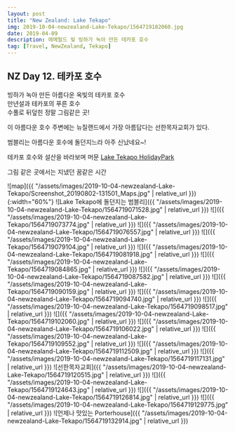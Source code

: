 ```yaml
---
layout: post
title: "New Zealand: Lake Tekapo"
img: 2019-10-04-newzealand-Lake-Tekapo/1564719102060.jpg
date: 2019-04-09
description: 에메랄드 빛 빙하가 녹아 만든 테카포 호수
tag: [Travel, NewZealand, Tekapo]
---
```


## NZ Day 12. 테카포 호수

빙하가 녹아 만든 아름다운 옥빛의 테카포 호수  
만년설과 테카포의 푸른 호수  
수풀로 뒤덮힌 정말 그림같은 곳!

이 아름다운 호수 주변에는 뉴질랜드에서 가장 아름답다는 선한목자교회가 있다.  

범블리는 아름다운 호수에 돌던지느라 아주 신났네요~!  

테카포 호수와 설산을 바라보며 머문 [Lake Tekapo HolidayPark](https://laketekapo-accommodation.co.nz/) 

그림 같은 곳에서는 지냈던 꿈같은 시간

![map]({{ "/assets/images/2019-10-04-newzealand-Lake-Tekapo/Screenshot_20190802-131501_Maps.jpg" | relative_url }}){:width="60%"}
![Lake Tekapo에 돌던지는 범블리]({{ "/assets/images/2019-10-04-newzealand-Lake-Tekapo/1564719071528.jpg" | relative_url }})
![]({{ "/assets/images/2019-10-04-newzealand-Lake-Tekapo/1564719073774.jpg" | relative_url }})
![]({{ "/assets/images/2019-10-04-newzealand-Lake-Tekapo/1564719076557.jpg" | relative_url }})
![]({{ "/assets/images/2019-10-04-newzealand-Lake-Tekapo/1564719079104.jpg" | relative_url }})
![]({{ "/assets/images/2019-10-04-newzealand-Lake-Tekapo/1564719081918.jpg" | relative_url }})
![]({{ "/assets/images/2019-10-04-newzealand-Lake-Tekapo/1564719084865.jpg" | relative_url }})
![]({{ "/assets/images/2019-10-04-newzealand-Lake-Tekapo/1564719087582.jpg" | relative_url }})
![]({{ "/assets/images/2019-10-04-newzealand-Lake-Tekapo/1564719090159.jpg" | relative_url }})
![]({{ "/assets/images/2019-10-04-newzealand-Lake-Tekapo/1564719094740.jpg" | relative_url }})
![]({{ "/assets/images/2019-10-04-newzealand-Lake-Tekapo/1564719098517.jpg" | relative_url }})
![]({{ "/assets/images/2019-10-04-newzealand-Lake-Tekapo/1564719102060.jpg" | relative_url }})
![]({{ "/assets/images/2019-10-04-newzealand-Lake-Tekapo/1564719106022.jpg" | relative_url }})
![]({{ "/assets/images/2019-10-04-newzealand-Lake-Tekapo/1564719109552.jpg" | relative_url }})
![]({{ "/assets/images/2019-10-04-newzealand-Lake-Tekapo/1564719112509.jpg" | relative_url }})
![]({{ "/assets/images/2019-10-04-newzealand-Lake-Tekapo/1564719117131.jpg" | relative_url }})
![선한목자교회]({{ "/assets/images/2019-10-04-newzealand-Lake-Tekapo/1564719120515.jpg" | relative_url }})
![]({{ "/assets/images/2019-10-04-newzealand-Lake-Tekapo/1564719124643.jpg" | relative_url }})
![]({{ "/assets/images/2019-10-04-newzealand-Lake-Tekapo/1564719126814.jpg" | relative_url }})
![]({{ "/assets/images/2019-10-04-newzealand-Lake-Tekapo/1564719129775.jpg" | relative_url }})
![언제나 맛있는 Porterhouse]({{ "/assets/images/2019-10-04-newzealand-Lake-Tekapo/1564719132914.jpg" | relative_url }})
